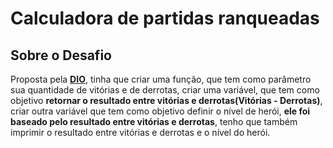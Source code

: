 # Calculadora de partidas ranqueadas

## Sobre o Desafio 
   
  Proposta pela **[DIO](https://dio.me/)**, tinha que criar uma função, que tem como parâmetro sua quantidade de vitórias e de derrotas, criar uma variável, que tem como objetivo **retornar o resultado entre vitórias e derrotas(Vitórias - Derrotas)**, criar outra variável que tem como objetivo definir o nível de herói, **ele foi baseado pelo resultado entre vitórias e derrotas**, tenho que também imprimir o resultado entre vitórias e derrotas e o nível do herói.
